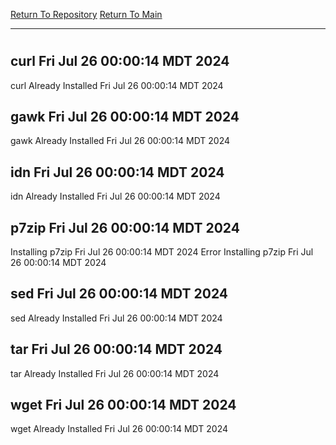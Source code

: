 [Return To Repository](https://github.com/DigitalWarrior/piholeparser/)
[Return To Main](https://github.com/DigitalWarrior/piholeparser/blob/master/RecentRunLogs/Mainlog.md)
____________________________________
# 
## curl Fri Jul 26 00:00:14 MDT 2024
curl Already Installed Fri Jul 26 00:00:14 MDT 2024
## gawk Fri Jul 26 00:00:14 MDT 2024
gawk Already Installed Fri Jul 26 00:00:14 MDT 2024
## idn Fri Jul 26 00:00:14 MDT 2024
idn Already Installed Fri Jul 26 00:00:14 MDT 2024
## p7zip Fri Jul 26 00:00:14 MDT 2024
Installing p7zip Fri Jul 26 00:00:14 MDT 2024
Error Installing p7zip Fri Jul 26 00:00:14 MDT 2024
## sed Fri Jul 26 00:00:14 MDT 2024
sed Already Installed Fri Jul 26 00:00:14 MDT 2024
## tar Fri Jul 26 00:00:14 MDT 2024
tar Already Installed Fri Jul 26 00:00:14 MDT 2024
## wget Fri Jul 26 00:00:14 MDT 2024
wget Already Installed Fri Jul 26 00:00:14 MDT 2024
